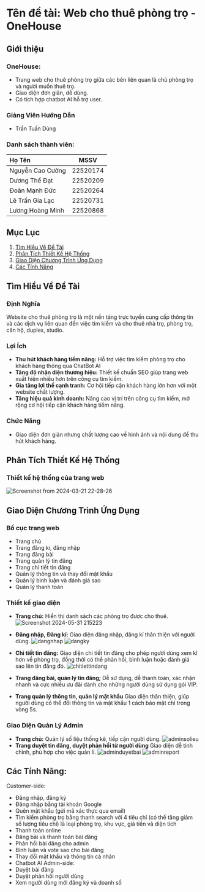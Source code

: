 # Tên đề tài: Web cho thuê phòng trọ - OneHouse
## Giới thiệu 

### OneHouse: 
- Trang web cho thuê phòng trọ giữa các bên liên quan là chủ phòng trọ và người muốn thuê trọ. 
- Giao diện đơn giản, dễ dùng. 
- Có tích hợp chatbot AI hỗ trợ user. 

### Giảng Viên Hướng Dẫn
- Trần Tuấn Dũng

### Danh sách thành viên: 
| Họ Tên | MSSV | 
|:-------- |:--------:| 
| Nguyễn Cao Cường    |  22520174  
| Dương Thế Đạt    |   22520209   
| Đoàn Mạnh Đức    |   22520264   
| Lê Trần Gia Lạc    |   22520731   
| Lương Hoàng Minh    |   22520868  

## Mục Lục
1. [Tìm Hiểu Về Đề Tài](#tìm-hiểu-về-đề-tài)
2. [Phân Tích Thiết Kế Hệ Thống](#phân-tích-thiết-kế-hệ-thống)
3. [Giao Diện Chương Trình Ứng Dụng](#giao-diện-chương-trình-ứng-dụng)
4. [Các Tính Năng](#các-tính-năng)

## Tìm Hiểu Về Đề Tài
### Định Nghĩa
Website cho thuê phòng trọ là một nền tảng trực tuyến cung cấp thông tin và các dịch vụ liên quan đến việc tìm kiếm và cho thuê nhà trọ, phòng trọ, căn hộ, duplex, studio. 

### Lợi Ích
- **Thu hút khách hàng tiềm năng:** Hỗ trợ việc tìm kiếm phòng trọ cho khách hàng thông qua ChatBot AI
- **Tăng độ nhận diện thương hiệu:** Thiết kế chuẩn SEO giúp trang web xuất hiện nhiều hơn trên công cụ tìm kiếm.
- **Gia tăng lợi thế cạnh tranh:** Cơ hội tiếp cận khách hàng lớn hơn với một website chất lượng.
- **Tăng hiệu quả kinh doanh:** Nâng cao vị trí trên công cụ tìm kiếm, mở rộng cơ hội tiếp cận khách hàng tiềm năng.

### Chức Năng
- Giao diện đơn giản nhưng chất lượng cao về hình ảnh và nội dung để thu hút khách hàng.

## Phân Tích Thiết Kế Hệ Thống
### Thiết kế hệ thống của trang web 
  ![Screenshot from 2024-03-21 22-28-26](https://github.com/NMFKos/web-design/assets/144459605/7e1d4a0b-844c-4e27-ae6f-67a17bc82c42)

## Giao Diện Chương Trình Ứng Dụng
### Bố cục trang web
- Trang chủ
- Trang đăng kí, đăng nhập
- Trang đăng bài
- Trang quản lý tin đăng
- Trang chi tiết tin đăng
- Quản lý thông tin và thay đổi mật khẩu
- Quản lý bình luận và đánh giá sao
- Quản lý thanh toán

### Thiết kế giao diện
- **Trang chủ:** Hiển thị danh sách các phòng trọ được cho thuê.
  ![Screenshot 2024-05-31 215223](https://github.com/NMFKos/web-design/assets/117797567/56bb075d-d416-4da2-9af1-eb9f46ffdfa2)

- **Đăng nhập, Đăng kí:** Giao diện đăng nhập, đăng kí thân thiện với người dùng.
  ![dangnhap](https://github.com/NMFKos/web-design/assets/117797567/4fd85dcc-f176-43ac-a2bd-0ee3895544aa)
  ![dangky](https://github.com/NMFKos/web-design/assets/117797567/05222228-bc4f-4768-8afe-86e779addfd5)

- **Chi tiết tin đăng:** Giao diện chi tiết tin đăng cho phép người dùng xem kĩ hơn về phòng trọ, đồng thời có thể phản hồi, bình luận hoặc đánh giá sao lên tin đăng đó.
  ![chitiettindang](https://github.com/NMFKos/web-design/assets/117797567/710d6bbb-ecd7-41ad-9871-9dc3b968b8b6)

- **Trang đăng bài, quản lý tin đăng;** Dễ sử dụng, dễ thanh toán, xác nhận nhanh và cực nhiều ưu đãi dành cho những người dùng sử dụng gói VIP.

- **Trang quản lý thông tin, quản lý mật khẩu** Giao diện thân thiện, giúp người dùng có thể đổi thông tin và mật khẩu 1 cách bảo mật chỉ trong vòng 5s.

### Giao Diện Quản Lý Admin
- **Trang chủ:** Quản lý số liệu thống kê, tiếp cận người dùng.
  ![adminsolieu](https://github.com/NMFKos/web-design/assets/117797567/dd2a348d-7717-4faa-8ab1-3bc5f4ffeeef)
-  **Trang duyệt tin đăng, duyệt phản hồi từ người dùng** Giao diện dễ tinh chỉnh, phù hợp cho việc quản lí.
  ![adminduyetbai](https://github.com/NMFKos/web-design/assets/117797567/fdf037ed-b091-48c6-aa0d-d7ffd36a8c2d)
  ![adminreport](https://github.com/NMFKos/web-design/assets/117797567/51aef7a7-c221-4cf7-bbe6-d2a23a989841)

## Các Tính Năng:
Customer-side:
- Đăng nhập, đăng ký
- Đăng nhập bằng tài khoản Google
- Quên mật khẩu (gửi mã xác thực qua email)
- Tìm kiếm phòng trọ bằng thanh search với 4 tiêu chí (có thể tăng giảm số lượng tiêu chí) là loại phòng trọ, khu vực, giá tiền và diện tích
- Thanh toán online
- Đăng bài và thanh toán bài đăng
- Phản hồi bài đăng cho admin
- Bình luận và vote sao cho bài đăng
- Thay đổi mật khẩu và thông tin cá nhân
- Chatbot AI
Admin-side:
- Duyệt bài đăng
- Duyệt phản hồi người dùng
- Xem người dùng mới đăng ký và doanh số





